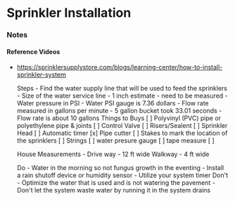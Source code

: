 # Sprinkler Installation

### Notes

#### Reference Videos
- https://sprinklersupplystore.com/blogs/learning-center/how-to-install-sprinkler-system

    Steps
        - Find the water supply line that will be used to feed the sprinklers
        - Size of the water service line
            - 1 inch estimate
            - need to be measured
        - Water pressure in PSI
            - Water PSI gauge is 7.36 dollars
        - Flow rate measured in gallons per minute
            - 5 gallon bucket took 33.01 seconds
            - Flow rate is about 10 gallons
    Things to Buys
        [ ] Polyvinyl (PVC) pipe or polyethylene pipe & joints
        [ ] Control Valve
        [ ] Risers/Sealent
        [ ] Sprinkler Head
        [ ] Automatic timer
        [x] Pipe cutter
        [ ] Stakes to mark the location of the sprinklers
        [ ] Strings
        [ ] water presure gauge 
        [ ] tape measure 
        [ ] 

    House Measurements
        - Drive way
            - 12 ft wide
        Walkway
            - 4 ft wide

    Do
        - Water in the morning so not fungus growth in the eventing
        - Install a rain shutoff device or humidity sensor
        - Utilize your system timer
    Don't
        - Optimize the water that is used and is not watering the pavement
        - Don't let the system waste water by running it in the system drains
